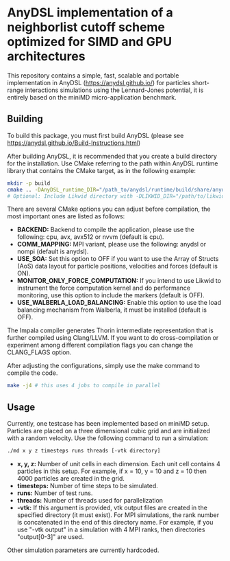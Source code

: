 # AnyDSL implementation of a neighborlist cutoff scheme optimized for SIMD and GPU architectures

This repository contains a simple, fast, scalable and portable implementation in AnyDSL (https://anydsl.github.io/) for particles short-range interactions simulations using the Lennard-Jones potential, it is entirely based on the miniMD micro-application benchmark.

## Building

To build this package, you must first build AnyDSL (please see https://anydsl.github.io/Build-Instructions.html)

After building AnyDSL, it is recommended that you create a build directory for the installation. Use CMake referring to the path within AnyDSL runtime library that contains the CMake target, as in the following example:

```bash
mkdir -p build
cmake .. -DAnyDSL_runtime_DIR="/path_to/anydsl/runtime/build/share/anydsl/cmake"
# Optional: Include Likwid directory with -DLIKWID_DIR="/path/to/likwid"
```

There are several CMake options you can adjust before compilation, the most important ones are listed as follows:

- **BACKEND:** Backend to compile the application, please use the following: cpu, avx, avx512 or nvvm (default is cpu).
- **COMM\_MAPPING:** MPI variant, please use the following: anydsl or nompi (default is anydsl).
- **USE\_SOA:** Set this option to OFF if you want to use the Array of Structs (AoS) data layout for particle positions, velocities and forces (default is ON).
- **MONITOR\_ONLY\_FORCE\_COMPUTATION:** If you intend to use Likwid to instrument the force computation kernel and do performance monitoring, use this option to include the markers (default is OFF).
- **USE\_WALBERLA\_LOAD\_BALANCING:** Enable this option to use the load balancing mechanism from Walberla, it must be installed (default is OFF).

The Impala compiler generates Thorin intermediate representation that is further compiled using Clang/LLVM. If you want to do cross-compilation or experiment among different compilation flags you can change the CLANG\_FLAGS option.

After adjusting the configurations, simply use the make command to compile the code.

```bash
make -j4 # this uses 4 jobs to compile in parallel
```

## Usage

Currently, one testcase has been implemented based on miniMD setup. Particles are placed on a three dimensional cubic grid and are initialized with a random velocity. Use the following command to run a simulation:

```bash
./md x y z timesteps runs threads [-vtk directory]
```

- **x, y, z:** Number of unit cells in each dimension. Each unit cell contains 4 particles in this setup. For example, if x = 10, y = 10 and z = 10 then 4000 particles are created in the grid.
- **timesteps:** Number of time steps to be simulated.
- **runs:** Number of test runs.
- **threads:** Number of threads used for parallelization   
- **-vtk:** If this argument is provided, vtk output files are created in the specified directory (it must exist). For MPI simulations, the rank number is concatenated in the end of this directory name. For example, if you use "-vtk output" in a simulation with 4 MPI ranks, then directories "output[0-3]" are used.

Other simulation parameters are currently hardcoded.
